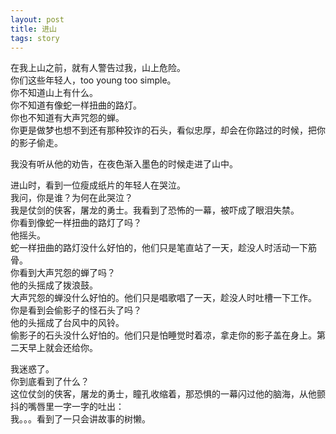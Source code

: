 ```yaml
---
layout: post
title: 进山
tags: story
---
```

在我上山之前，就有人警告过我，山上危险。  
你们这些年轻人，too young too simple。  
你不知道山上有什么。  
你不知道有像蛇一样扭曲的路灯。  
你也不知道有大声咒怨的蝉。  
你更是做梦也想不到还有那种狡诈的石头，看似忠厚，却会在你路过的时候，把你的影子偷走。  


我没有听从他的劝告，在夜色渐入墨色的时候走进了山中。  

进山时，看到一位瘦成纸片的年轻人在哭泣。  
我问，你是谁？为何在此哭泣？  
我是仗剑的侠客，屠龙的勇士。我看到了恐怖的一幕，被吓成了眼泪失禁。  
你看到像蛇一样扭曲的路灯了吗？  
他摇头。  
蛇一样扭曲的路灯没什么好怕的，他们只是笔直站了一天，趁没人时活动一下筋骨。  
你看到大声咒怨的蝉了吗？  
他的头摇成了拨浪鼓。  
大声咒怨的蝉没什么好怕的。他们只是唱歌唱了一天，趁没人时吐槽一下工作。  
你是看到会偷影子的怪石头了吗？  
他的头摇成了台风中的风铃。  
偷影子的石头没什么好怕的。他们只是怕睡觉时着凉，拿走你的影子盖在身上。第二天早上就会还给你。  

我迷惑了。  
你到底看到了什么？  
这位仗剑的侠客，屠龙的勇士，瞳孔收缩着，那恐惧的一幕闪过他的脑海，从他颤抖的嘴唇里一字一字的吐出：  
我。。。看到了一只会讲故事的树懒。  
